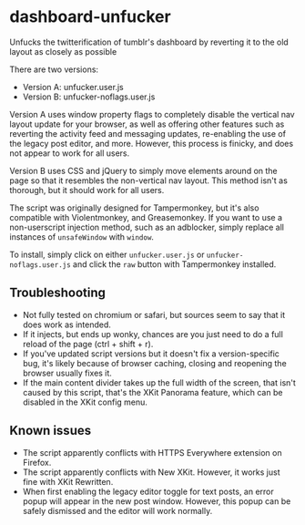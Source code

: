 # dashboard-unfucker
Unfucks the twitterification of tumblr's dashboard by reverting it to the old layout as closely as possible

There are two versions:
- Version A: unfucker.user.js
- Version B: unfucker-noflags.user.js

Version A uses window property flags to completely disable the vertical nav layout update for your browser, as well as offering other features such as 
reverting the activity feed and messaging updates, re-enabling the use of the legacy post editor, and more. However, this process is finicky, and does not appear to work for all users.

Version B uses CSS and jQuery to simply move elements around on the page so that it resembles the non-vertical nav layout. This method isn't as thorough, but it should work for all users.

The script was originally designed for Tampermonkey, but it's also compatible with Violentmonkey, and Greasemonkey. If you want to use a non-userscript injection method, such as an adblocker, simply replace all instances of `unsafeWindow` with `window`.

To install, simply click on either `unfucker.user.js` or `unfucker-noflags.user.js` and click the `raw` button with Tampermonkey installed.

## Troubleshooting
- Not fully tested on chromium or safari, but sources seem to say that it does work as intended.
- If it injects, but ends up wonky, chances are you just need to do a full reload of the page (ctrl + shift + r).
- If you've updated script versions but it doesn't fix a version-specific bug, it's likely because of browser caching, closing and reopening the browser usually fixes it.
- If the main content divider takes up the full width of the screen, that isn't caused by this script, that's the XKit Panorama feature, which can be disabled in the XKit config menu.

## Known issues
- The script apparently conflicts with HTTPS Everywhere extension on Firefox.
- The script apparently conflicts with New XKit. However, it works just fine with XKit Rewritten.
- When first enabling the legacy editor toggle for text posts, an error popup will appear in the new post window. However, this popup can be safely dismissed and the editor will work normally.
